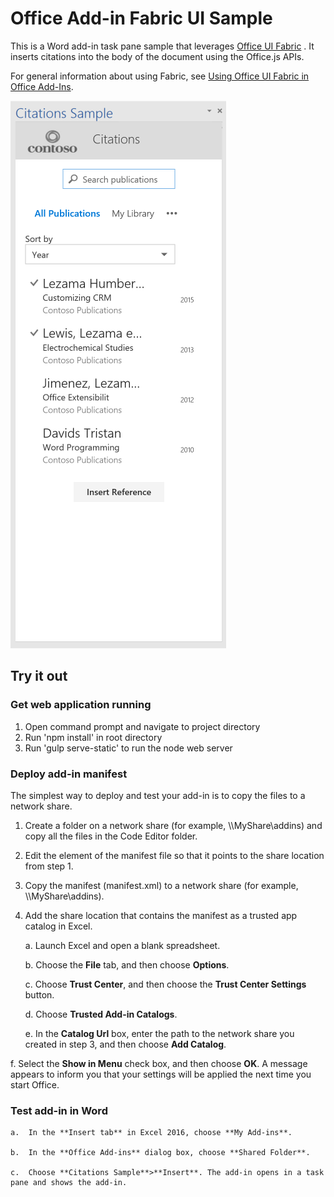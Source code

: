 # Office Add-in Fabric UI Sample
This is a Word add-in task pane sample that leverages [Office UI Fabric](https://github.com/OfficeDev/Office-UI-Fabric) . It inserts citations into the body of the document using the Office.js APIs.

For general information about using Fabric, see [Using Office UI Fabric in Office Add-Ins](https://msdn.microsoft.com/EN-US/library/office/mt450443.aspx). 

![Screenshot of running sample](/Images/citationssample.png)

## Try it out
### Get web application running
1. Open command prompt and navigate to project directory
2. Run 'npm install' in root directory
3. Run 'gulp serve-static' to run the node web server

### Deploy add-in manifest
The simplest way to deploy and test your add-in is to copy the files to a network share.

1.  Create a folder on a network share (for example, \\\MyShare\addins) and copy all the files in the Code Editor folder. 
2.  Edit the <SourceLocation> element of the manifest file so that it points to the share location from step 1. 
3.  Copy the manifest (manifest.xml) to a network share (for example, \\\MyShare\addins).
4.  Add the share location that contains the manifest as a trusted app catalog in Excel.

    a.  Launch Excel and open a blank spreadsheet.  
    
    b.  Choose the **File** tab, and then choose **Options**.
    
    c.  Choose **Trust Center**, and then choose the **Trust Center Settings** button.
    
    d.  Choose **Trusted Add-in Catalogs**.
    
    e.  In the **Catalog Url** box, enter the path to the network share you created in step 3, and then choose **Add Catalog**.
    
   f.  Select the **Show in Menu** check box, and then choose **OK**. A message appears to inform you that your settings will be applied the next time you start Office. 
        

    
### Test add-in in Word

    a.  In the **Insert tab** in Excel 2016, choose **My Add-ins**. 
    
    b.  In the **Office Add-ins** dialog box, choose **Shared Folder**.
    
    c.  Choose **Citations Sample**>**Insert**. The add-in opens in a task pane and shows the add-in. 
      
